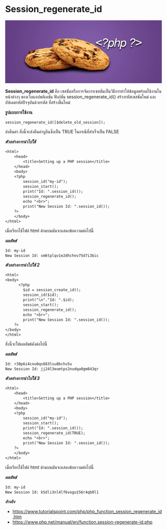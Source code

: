 Session_regenerate_id
===================

![](../images/cookie.jpg)

 **Session_regenerate_id** คือ เซสชันหรือการจัดการเซสชันเป็นวิธีการทำให้ข้อมูลพร้อมใช้งานในหน้าต่างๆ
 ของเว็บแอปพลิเคชัน ฟังก์ชัน session_regenerate_id() สร้างรหัสเซสชันใหม่ และอัปเดตรหัสปัจจุบันด้วยรหัส
 ที่สร้างขึ้นใหม่

 **รูปแบบการใช้งาน**

    session_regenerate_id([$delete_old_session]);

ส่งคืนค่า
สิ่งนี้จะส่งคืนค่าบูลีนซึ่งเป็น TRUE ในกรณีที่สำเร็จเป็น FALSE

***ตัวอย่างการนำไปใช้*** 

    <html>   
        <head>
            <title>Setting up a PHP session</title>
        </head>   
        <body>
        <?php  
            session_id("my-id");
            session_start();   
            print("Id: ".session_id());
            session_regenerate_id();
            echo "<br>";
            print("New Session Id: ".session_id());         
        ?>
        </body>   
    </html>

เมื่อเรียกใช้ไฟล์ html ด้านบนมันจะแสดงข้อความต่อไปนี้

***ผลลัพธ์***

    Id: my-id
    New Session Id: sm6tplqv1e2dhchnv75d7i3bic

***ตัวอย่างการนำไปใช้ 2***

    <html>
    <body>
          <?php
            $id = session_create_id(); 
            session_id($id);
            print("\n"."Id: ".$id);
            session_start();  
            session_regenerate_id();
            echo "<br>";
            print("New Session Id: ".session_id());     
        ?>
    </body>
    </html>

สิ่งนี้จะให้ผลลัพธ์ดังต่อไปนี้

***ผลลัพธ์***

    Id: r30p6i4cnu0qs683lsu8bchv5u
    New Session Id: jj24l3eumtps2nudqa0gm843qr

***ตัวอย่างการนำไปใช้ 3***

    <html>   
        <head>
            <title>Setting up a PHP session</title>
        </head>   
        <body>
        <?php  
            session_id("my-id");
            session_start();   
            print("Id: ".session_id());
            session_regenerate_id(TRUE);
            echo "<br>";
            print("New Session Id: ".session_id());         
        ?>
        </body>   
    </html>

เมื่อเรียกใช้ไฟล์ html ด้านบนมันจะแสดงข้อความต่อไปนี้

***ผลลัพธ์***

    Id: my-id
    New Session Id: k5dli3nl4lf6vogu156r4qb0l1

***อ้างอิง***
- <https://www.tutorialspoint.com/php/php_function_session_regenerate_id.htm>
- <https://www.php.net/manual/en/function.session-regenerate-id.php>